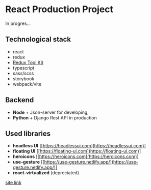 # React Production Project
In progres...

## Technological stack
- react
- redux
- [Redux Tool Kit](https://redux-toolkit.js.org)
- typescript
- sass/scss
- storybook
- webpack/vite

## Backend
- **Node** + Json-server for developing,
- **Python** + Django Rest API in production

## Used libraries
- **headless UI** [[https://headlessui.com](https://headlessui.com)]
- **floating UI** [[https://floating-ui.com](https://floating-ui.com)]
- **heroicons** [[https://heroicons.com](https://heroicons.com)]
- **use-gesture** [[https://use-gesture.netlify.app/](https://use-gesture.netlify.app/)]
- **react-virtualized** (depreciated)


[site link](https://istarck.netlify.app)
